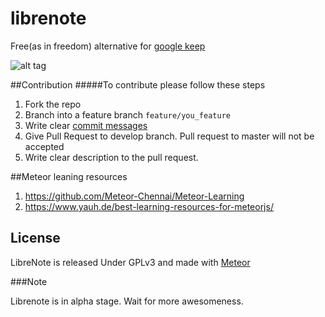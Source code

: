 # librenote
Free(as in freedom) alternative for [google keep](https://keep.google.com/)

![alt tag](https://raw.githubusercontent.com/rajanand02/librenote/master/public/images/LibreNote.png)

##Contribution
#####To contribute please follow these steps

1. Fork the repo
2. Branch into a feature branch `feature/you_feature`
3. Write clear [commit messages](https://github.com/erlang/otp/wiki/Writing-good-commit-messages)
4. Give Pull Request to develop branch. Pull request to master will not be accepted
5. Write clear description to the pull request.

##Meteor leaning resources
1. https://github.com/Meteor-Chennai/Meteor-Learning
2. https://www.yauh.de/best-learning-resources-for-meteorjs/


## License

LibreNote is released Under GPLv3 and made with [Meteor](www.meteor.com)

###Note

Librenote is in alpha stage. Wait for more awesomeness.
